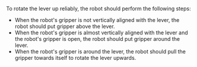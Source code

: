 To rotate the lever up reliably, the robot should perform the following steps:
- When the robot's gripper is not vertically aligned with the lever, the robot should put gripper above the lever.
- When the robot's gripper is almost vertically aligned with the lever and the robot's gripper is open, the robot should put gripper around the lever.
- When the robot's gripper is around the lever, the robot should pull the gripper towards itself to rotate the lever upwards.